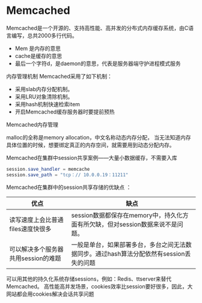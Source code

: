 # Memcached

Memcached是一个开源的、支持高性能、高并发的分布式内存缓存系统，由C语言编写，总共2000多行代码。

* Mem 是内存的意思
* cache是缓存的意思
* 最后一个字符d，是daemon的意思，代表是服务器端守护进程模式服务


内存管理机制 Memcached采用了如下机制： 
* 采用slab内存分配机制。 
* 采用LRU对象清除机制。 
* 采用hash机制快速检索item
* 开启Memcached缓存服务器时要提前预热


Memcached内存管理

malloc的全称是memory allocation，中文名称动态内存分配，
当无法知道内存具体位置的时候，想要绑定真正的内存空间，就需要用到动态分配内存。


Memcached在集群中session共享案例——大量小数据缓存，不需要入库

```cs
session.save_handler = memcache
session.save_path = "tcp：// 10.0.0.19：11211"
```

Memcached在集群中的session共享存储的优缺点 ： 

| 优点 | 缺点 |
| ---- | ---- |
| 读写速度上会比普通files速度快很多 | session数据都保存在memory中，持久化方面有所欠缺，但对session数据来说不是问题。 |
| 可以解决多个服务器共用session的难题 | 一般是单台，如果部署多台，多台之间无法数据同步。通过hash算法分配依然有session丢失的问题 |

可以用其他的持久化系统存储sessions，例如：Redis、ttserver来替代Memcached。 
高性能高并发场景，cookies效率比session要好很多，因此，大网站都会用cookies解决会话共享问题
